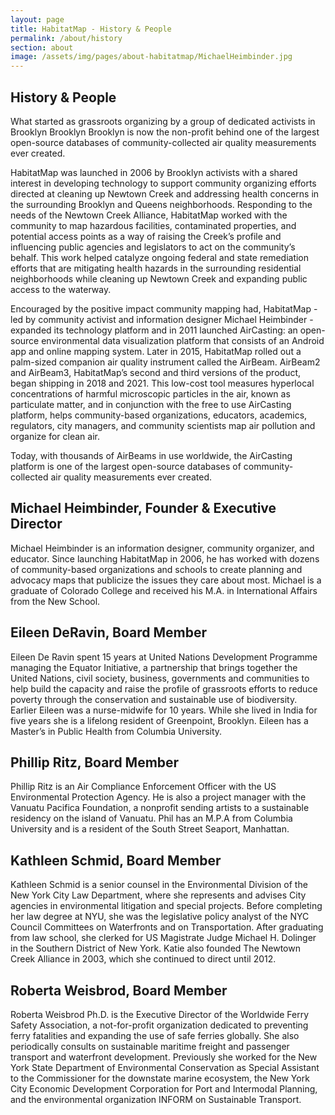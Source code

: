 ```yaml
---
layout: page
title: HabitatMap - History & People
permalink: /about/history
section: about
image: /assets/img/pages/about-habitatmap/MichaelHeimbinder.jpg
---
```


<section class="panel panel--history-intro u--bg-teal">
  <div class="split--50 split--padding-right">
    <h1 class="heading heading--large">
      History & People
    </h1>
  </div>

  <div class="split--50">
    <p class="heading heading--small">
      What started as grassroots organizing by a group of dedicated activists in Brooklyn Brooklyn Brooklyn is now the non-profit behind one of the largest open-source databases of community-collected air quality measurements ever created.
    </p>
  </div>
</section>

<section class="panel panel--history arc-background arc-background--history arc-background--left-teal-light">
  <p class="p--body">
    HabitatMap was launched in 2006 by Brooklyn activists with a shared interest in developing technology to support community organizing efforts directed at cleaning up Newtown Creek and addressing health concerns in the surrounding Brooklyn and Queens neighborhoods. Responding to the needs of the Newtown Creek Alliance, HabitatMap worked with the community to map hazardous facilities, contaminated properties, and potential access points as a way of raising the Creek’s profile and influencing public agencies and legislators to act on the community’s behalf. This work helped catalyze ongoing federal and state remediation efforts that are mitigating health hazards in the surrounding residential neighborhoods while cleaning up Newtown Creek and expanding public access to the waterway.
  </p>

  <p class="p--body">
    Encouraged by the positive impact community mapping had, HabitatMap - led by community activist and information designer Michael Heimbinder - expanded its technology platform and in 2011 launched AirCasting: an open-source environmental data visualization platform that consists of an Android app and online mapping system. Later in 2015, HabitatMap rolled out a palm-sized companion air quality instrument called the AirBeam. AirBeam2 and AirBeam3, HabitatMap’s second and third versions of the product, began shipping in 2018 and 2021. This low-cost tool measures hyperlocal concentrations of harmful microscopic particles in the air, known as particulate matter, and in conjunction with the free to use AirCasting platform, helps community-based organizations, educators, academics, regulators, city managers, and community scientists map air pollution and organize for clean air.
  </p>

  <p class="p--body">
    Today, with thousands of AirBeams in use worldwide, the AirCasting platform is one of the largest open-source databases of community-collected air quality measurements ever created.
  </p>

  <h2 class="heading heading--small heading--body">
    Michael Heimbinder, Founder & Executive Director
  </h2>

  <p class="p--body">
    Michael Heimbinder is an information designer, community organizer, and educator. Since launching HabitatMap in 2006, he has worked with dozens of community-based organizations and schools to create planning and advocacy maps that publicize the issues they care about most. Michael is a graduate of Colorado College and received his M.A. in International Affairs from the New School.
  </p>

  <h2 class="heading heading--small heading--body">
    Eileen DeRavin, Board Member
  </h2>

  <p class="p--body">
    Eileen De Ravin spent 15 years at United Nations Development Programme managing the Equator Initiative, a partnership that brings together the United Nations, civil society, business, governments and communities to help build the capacity and raise the profile of grassroots efforts to reduce poverty through the conservation and sustainable use of biodiversity. Earlier Eileen was a nurse-midwife for 10 years. While she lived in India for five years she is a lifelong resident of Greenpoint, Brooklyn. Eileen has a Master’s in Public Health from Columbia University.
  </p>

  <h2 class="heading heading--small heading--body">
    Phillip Ritz, Board Member
  </h2>

  <p class="p--body">
    Phillip Ritz is an Air Compliance Enforcement Officer with the US Environmental Protection Agency. He is also a project manager with the Vanuatu Pacifica Foundation, a nonprofit sending artists to a sustainable residency on the island of Vanuatu. Phil has an M.P.A from Columbia University and is a resident of the South Street Seaport, Manhattan.
  </p>

  <h2 class="heading heading--small heading--body">
    Kathleen Schmid, Board Member
  </h2>

  <p class="p--body">
    Kathleen Schmid is a senior counsel in the Environmental Division of the New York City Law Department, where she represents and advises City agencies in environmental litigation and special projects. Before completing her law degree at NYU, she was the legislative policy analyst of the NYC Council Committees on Waterfronts and on Transportation. After graduating from law school, she clerked for US Magistrate Judge Michael H. Dolinger in the Southern District of New York. Katie also founded The Newtown Creek Alliance in 2003, which she continued to direct until 2012.
  </p>

  <h2 class="heading heading--small heading--body">
    Roberta Weisbrod, Board Member
  </h2>

  <p class="p--body">
    Roberta Weisbrod Ph.D. is the Executive Director of the Worldwide Ferry Safety Association, a not-for-profit organization dedicated to preventing ferry fatalities and expanding the use of safe ferries globally.  She also periodically consults on sustainable maritime freight and passenger transport and waterfront development.  Previously she worked for the New York State Department of Environmental Conservation as Special Assistant to the Commissioner for the downstate marine ecosystem, the New York City Economic Development Corporation for Port and Intermodal Planning, and the environmental organization INFORM on Sustainable Transport.
  </p>
</section>
